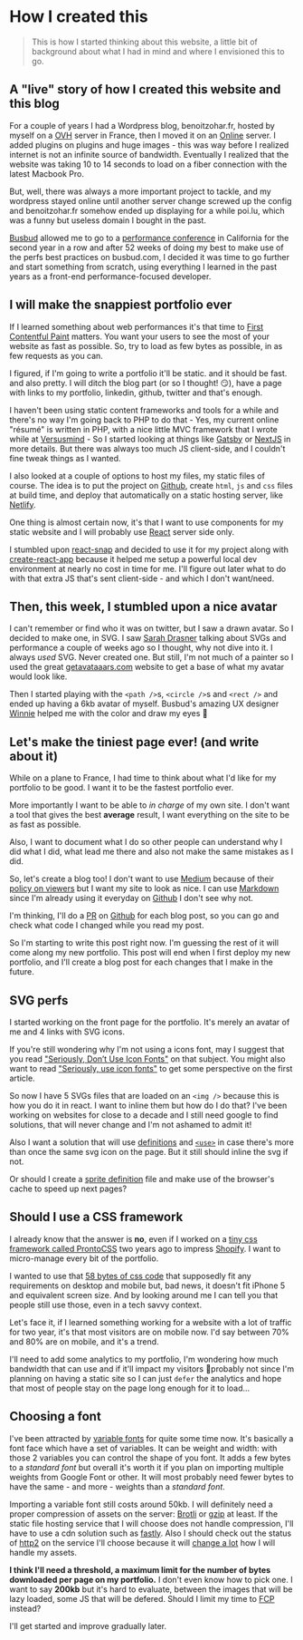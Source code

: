 # How I created this

> This is how I started thinking about this website, a little bit of background about what I had in mind and where I envisioned this to go.

## A "live" story of how I created this website and this blog

For a couple of years I had a Wordpress blog, benoitzohar.fr, hosted by myself on a [OVH](https://www.ovh.com/fr) server in France, then I moved it on an [Online](https://www.online.net/fr) server. I added plugins on plugins and huge images - this was way before I realized internet is not an infinite source of bandwidth.
Eventually I realized that the website was taking 10 to 14 seconds to load on a fiber connection with the latest Macbook Pro.

But, well, there was always a more important project to tackle, and my wordpress stayed online until another server change screwed up the config and benoitzohar.fr somehow ended up displaying for a while poi.lu, which was a funny but useless domain I bought in the past.

[Busbud](https://www.busbud.com) allowed me to go to a [performance conference](https://perfmatters.io/) in California for the second year in a row and after 52 weeks of doing my best to make use of the perfs best practices on busbud.com, I decided it was time to go further and start something from scratch, using everything I learned in the past years as a front-end performance-focused developer.

## I will make the snappiest portfolio ever

If I learned something about web performances it's that time to [First Contentful Paint](https://developers.google.com/web/tools/lighthouse/audits/first-contentful-paint) matters. You want your users to see the most of your website as fast as possible. So, try to load as few bytes as possible, in as few requests as you can.

I figured, if I'm going to write a portfolio it'll be static. and it should be fast. and also pretty.
I will ditch the blog part (or so I thought! 😏), have a page with links to my portfolio, linkedin, github, twitter and that's enough.

I haven't been using static content frameworks and tools for a while and there's no way I'm going back to PHP to do that - Yes, my current online "résumé" is written in PHP, with a nice little MVC framework that I wrote while at [Versusmind](http://www.versusmind.eu) - So I started looking at things like [Gatsby](https://www.gatsbyjs.org/) or [NextJS](https://nextjs.org/) in more details. But there was always too much JS client-side, and I couldn't fine tweak things as I wanted.

I also looked at a couple of options to host my files, my static files of course.
The idea is to put the project on [Github](https://github.com), create `html`, `js` and `css` files at build time, and deploy that automatically on a static hosting server, like [Netlify](https://www.netlify.com/).

One thing is almost certain now, it's that I want to use components for my static website and I will probably use [React](https://reactjs.org/) server side only.

I stumbled upon [react-snap](https://github.com/stereobooster/react-snap) and decided to use it for my project along with [create-react-app](https://github.com/facebook/create-react-app) because it helped me setup a powerful local dev environment at nearly no cost in time for me.
I'll figure out later what to do with that extra JS that's sent client-side - and which I don't want/need.

## Then, this week, I stumbled upon a nice avatar

I can't remember or find who it was on twitter, but I saw a drawn avatar. So I decided to make one, in SVG. I saw [Sarah Drasner](https://twitter.com/sarah_edo) talking about SVGs and performance a couple of weeks ago so I thought, why not dive into it. I always _used_ SVG. Never created one. But still, I'm not much of a painter so I used the great [getavataaars.com](https://getavataaars.com/) website to get a base of what my avatar would look like.

Then I started playing with the `<path />`s, `<circle />`s and `<rect />` and ended up having a 6kb avatar of myself. Busbud's amazing UX designer [Winnie](https://www.winnieabodoalinga.com/) helped me with the color and draw my eyes 🤩

## Let's make the tiniest page ever! (and write about it)

While on a plane to France, I had time to think about what I'd like for my portfolio to be good. I want it to be the fastest portfolio ever.

More importantly I want to be able to _in charge_ of my own site. I don't want a tool that gives the best **average** result, I want everything on the site to be as fast as possible.

Also, I want to document what I do so other people can understand why I did what I did, what lead me there and also not make the same mistakes as I did.

So, let's create a blog too! I don't want to use [Medium](https://medium.com/) because of their [policy on viewers](https://www.theverge.com/2017/3/22/15028310/medium-membership-subscriptions-launch) but I want my site to look as nice. I can use [Markdown](https://en.wikipedia.org/wiki/Markdown) since I'm already using it everyday on [Github](https://github.com) I don't see why not.

I'm thinking, I'll do a [PR](https://help.github.com/en/articles/about-pull-requests) on [Github](https://github.com) for each blog post, so you can go and check what code I changed while you read my post.

So I'm starting to write this post right now. I'm guessing the rest of it will come along my new portfolio. This post will end when I first deploy my new portfolio, and I'll create a blog post for each changes that I make in the future.

## SVG perfs

I started working on the front page for the portfolio. It's merely an avatar of me and 4 links with SVG icons.

If you're still wondering why I'm not using a icons font, may I suggest that you read ["Seriously, Don’t Use Icon Fonts"](https://cloudfour.com/thinks/seriously-dont-use-icon-fonts/) on that subject. You might also want to read ["Seriously, use icon fonts"](https://benfrain.com/seriously-use-icon-fonts/) to get some perspective on the first article.

So now I have 5 SVGs files that are loaded on an `<img />` because this is how you do it in react. I want to inline them but how do I do that? I've been working on websites for close to a decade and I still need google to find solutions, that will never change and I'm not ashamed to admit it!

Also I want a solution that will use [definitions](https://developer.mozilla.org/en-US/docs/Web/SVG/Element/defs) and [`<use>`](https://developer.mozilla.org/en-US/docs/Web/SVG/Element/use) in case there's more than once the same svg icon on the page. But it still should inline the svg if not.

Or should I create a [sprite definition](https://developer.mozilla.org/en-US/docs/Web/SVG/Element/defs) file and make use of the browser's cache to speed up next pages?

## Should I use a CSS framework

I already know that the answer is **no**, even if I worked on a [tiny css framework called ProntoCSS](https://benoitzohar.github.io/ProntoCSS/) two years ago to impress [Shopify](https://www.shopify.com). I want to micro-manage every bit of the portfolio.

I wanted to use that [58 bytes of css code](https://jrl.ninja/etc/1/) that supposedly fit any requirements on desktop and mobile but, bad news, it doesn't fit iPhone 5 and equivalent screen size. And by looking around me I can tell you that people still use those, even in a tech savvy context.

Let's face it, if I learned something working for a website with a lot of traffic for two year, it's that most visitors are on mobile now. I'd say between 70% and 80% are on mobile, and it's a trend.

I'll need to add some analytics to my portfolio, I'm wondering how much bandwidth that can use and if it'll impact my visitors 🤔probably not since I'm planning on having a static site so I can just `defer` the analytics and hope that most of people stay on the page long enough for it to load...

## Choosing a font

I've been attracted by [variable fonts](https://webkit.org/blog/7051/variable-fonts-on-the-web/) for quite some time now. It's basically a font face which have a set of variables. It can be weight and width: with those 2 variables you can control the shape of you font. It adds a few bytes to a _standard font_ but overall it's worth it if you plan on importing multiple weights from Google Font or other. It will most probably need fewer bytes to have the same - and more - weights than a _standard font_.

Importing a variable font still costs around 50kb. I will definitely need a proper compression of assets on the server: [Brotli](https://en.wikipedia.org/wiki/Brotli) or [gzip](https://www.gzip.org/) at least. If the static file hosting service that I will choose does not handle compression, I'll have to use a cdn solution such as [fastly](https://www.fastly.com). Also I should check out the status of [http2](https://en.wikipedia.org/wiki/HTTP/2) on the service I'll choose because it will [change a lot](https://medium.com/@factoryhr/http-2-the-difference-between-http-1-1-benefits-and-how-to-use-it-38094fa0e95b) how I will handle my assets.

**I think I'll need a threshold, a maximum limit for the number of bytes downloaded per page on my portfolio.** I don't even know how to pick one. I want to say **200kb** but it's hard to evaluate, between the images that will be lazy loaded, some JS that will be defered. Should I limit my time to [FCP](https://developers.google.com/web/tools/lighthouse/audits/first-contentful-paint) instead?

I'll get started and improve gradually later.
